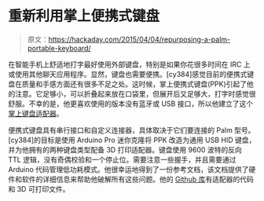 # 重新利用掌上便携式键盘

> 原文：<https://hackaday.com/2015/04/04/repurposing-a-palm-portable-keyboard/>

在智能手机上舒适地打字最好使用外部键盘，特别是如果你花很多时间在 IRC 上或使用其他聊天应用程序。显然，键盘也需要便携。[cy384]感觉目前的便携式键盘在质量和手感方面还有很多不足之处。这时候，掌上便携式键盘(PPK)引起了他的注意。它足够小，可以折叠起来放在口袋里，但展开后又足够大，打字时感觉很舒服。不幸的是，他更喜欢使用的版本没有蓝牙或 USB 接口，所以他建立了这个[掌上键盘适配器](http://www.cy384.com/projects/palm-keyboard.html)。

便携式键盘具有串行接口和自定义连接器，具体取决于它们要连接的 Palm 型号。[cy384]的目标是使用 Arduino Pro 迷你克隆将 PPK 改造为通用 USB HID 键盘，并为他拥有的两种键盘类型配备 3D 打印适配器。键盘使用 9600 波特的反向 TTL 逻辑，没有奇偶校验和一个停止位。需要注意一些握手，并且需要通过 Arduino 代码管理低功耗模式。他很幸运地得到了一份参考文档，该文档提供了硬件和软件的详细信息来帮助他破解所有这些问题。他的 [Github 库](https://github.com/cy384/ppk_usb)有适配器的代码和 3D 可打印文件。
